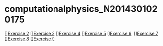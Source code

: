 # computationalphysics_N2014301020175
  [][Exercise 2](https://www.zybuluo.com/dewey777/note/500017)
  [][Exercise 3](https://www.zybuluo.com/dewey777/note/513275)
  [][Exercise 4](https://www.zybuluo.com/dewey777/note/525122)
  [][Exercise 5](https://www.zybuluo.com/dewey777/note/534034)
  [][Exercise 6](https://www.zybuluo.com/dewey777/note/542376)
  [][Exercise 7](https://www.zybuluo.com/dewey777/note/557945)
  [][Exercise 8](https://www.zybuluo.com/dewey777/note/565976)
  [][Exercise 9](https://www.zybuluo.com/dewey777/note/573635)
